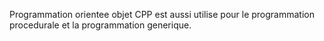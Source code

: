 Programmation orientee objet
CPP est aussi utilise pour le programmation procedurale et la programmation generique.

